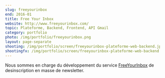 ```yaml
---
slug: freeyourinbox
end: 2016-01
title: Free Your Inbox
website: http://www.freeyourinbox.com/
topic: Plateforme, Backend, Frontend, API Gmail
category: portfolio
photo: /img/portfolio/freeyourinbox.png
layout: page-separate
shooting: /img/portfolio/screen/freeyourinbox-plateforme-web-backend.jpg
shootingfx: /img/portfolio/screen/freeyourinbox-plateforme-web-backend.jpg
---
```

Nous sommes en charge du développement du service [FreeYourInbox]({{page.website}}) de desinscription en masse de newsletter.
